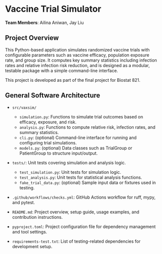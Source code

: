 # Vaccine Trial Simulator

**Team Members**: Ailina Aniwan, Jay Liu

## Project Overview

This Python-based application simulates randomized vaccine trials with configurable parameters such as vaccine efficacy, population exposure rate, and group size. It computes key summary statistics including infection rates and relative infection risk reduction, and is designed as a modular, testable package with a simple command-line interface.

This project is developed as part of the final project for Biostat 821.


## General Software Architecture

- `src/vaxsim/`
    - `simulation.py`: Functions to simulate trial outcomes based on efficacy, exposure, and risk.
    - `analysis.py`: Functions to compute relative risk, infection rates, and summary statistics.
    - `cli.py`: (optional) Command-line interface for running and configuring trial simulations.
    - `models.py`: (optional) Data classes such as TrialGroup or PatientGroup to structure input/output.

- `tests/`: Unit tests covering simulation and analysis logic.
    - `test_simulation.py`: Unit tests for simulation logic.
    - `test_analysis.py`: Unit tests for statistical analysis functions.
    - `fake_trial_data.py`: (optional) Sample input data or fixtures used in testing.

- `.github/workflows/checks.yml`: GitHub Actions workflow for ruff, mypy, and pytest.
- `README.md`: Project overview, setup guide, usage examples, and contribution instructions.
- `pyproject.toml`: Project configuration file for dependency management and tool settings.
- `requirements-test.txt`: List of testing-related dependencies for development setup.
